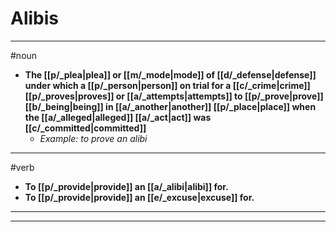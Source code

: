 # Alibis
---
#noun
- **The [[p/_plea|plea]] or [[m/_mode|mode]] of [[d/_defense|defense]] under which a [[p/_person|person]] on trial for a [[c/_crime|crime]] [[p/_proves|proves]] or [[a/_attempts|attempts]] to [[p/_prove|prove]] [[b/_being|being]] in [[a/_another|another]] [[p/_place|place]] when the [[a/_alleged|alleged]] [[a/_act|act]] was [[c/_committed|committed]]**
	- _Example: to prove an alibi_
---
#verb
- **To [[p/_provide|provide]] an [[a/_alibi|alibi]] for.**
- **To [[p/_provide|provide]] an [[e/_excuse|excuse]] for.**
---
---
